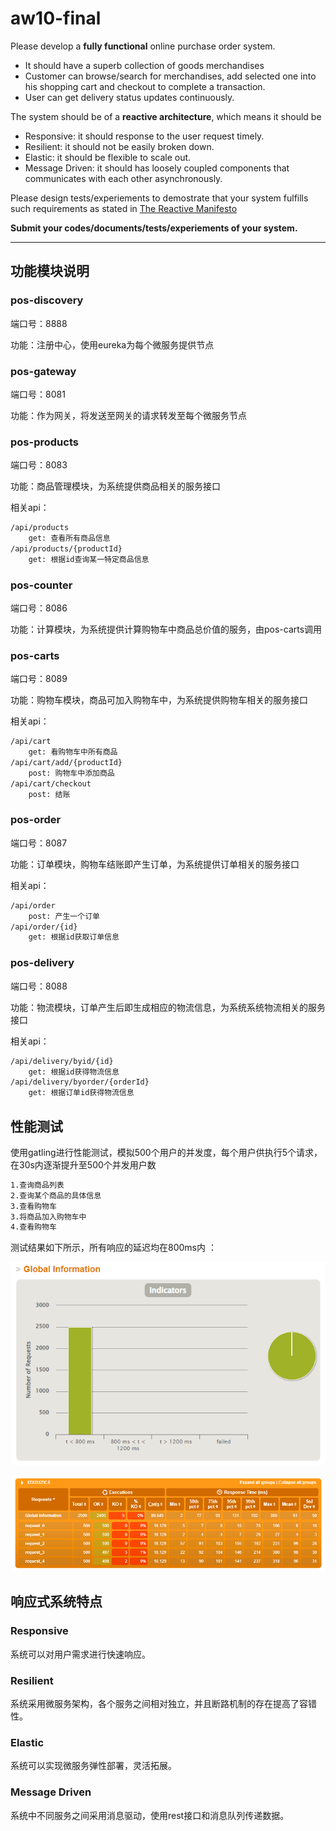 # aw10-final


Please develop a **fully functional** online purchase order system.

- It should have a superb collection of goods merchandises
- Customer can browse/search for merchandises, add selected one into his shopping cart and checkout to complete a transaction.
- User can get delivery status updates continuously.

The system should be of a **reactive architecture**, which means it should be 

-  Responsive: it should response to the user request timely.
-  Resilient: it should not be easily broken down.
-  Elastic: it should be flexible to scale out.
-  Message Driven: it should has loosely coupled components that communicates with each other asynchronously.


Please design tests/experiements to demostrate that your system fulfills such requirements as stated in [The Reactive Manifesto](https://www.reactivemanifesto.org)

**Submit your codes/documents/tests/experiements of your system.**



------



## 功能模块说明

### pos-discovery

端口号：8888

功能：注册中心，使用eureka为每个微服务提供节点

### pos-gateway

端口号：8081

功能：作为网关，将发送至网关的请求转发至每个微服务节点

### pos-products

端口号：8083

功能：商品管理模块，为系统提供商品相关的服务接口

相关api：

```markdown
/api/products
	get: 查看所有商品信息
/api/products/{productId}
	get: 根据id查询某一特定商品信息	
```

### pos-counter

端口号：8086

功能：计算模块，为系统提供计算购物车中商品总价值的服务，由pos-carts调用

### pos-carts

端口号：8089

功能：购物车模块，商品可加入购物车中，为系统提供购物车相关的服务接口

相关api：

```markdown
/api/cart
	get: 看购物车中所有商品		
/api/cart/add/{productId}
	post: 购物车中添加商品
/api/cart/checkout
	post: 结账
```

### pos-order

端口号：8087

功能：订单模块，购物车结账即产生订单，为系统提供订单相关的服务接口

相关api：

```markdown
/api/order
    post: 产生一个订单
/api/order/{id}
    get: 根据id获取订单信息
```

### pos-delivery

端口号：8088

功能：物流模块，订单产生后即生成相应的物流信息，为系统系统物流相关的服务接口

相关api：

```markdown
/api/delivery/byid/{id}
    get: 根据id获得物流信息
/api/delivery/byorder/{orderId}
    get: 根据订单id获得物流信息
```





## 性能测试

使用gatling进行性能测试，模拟500个用户的并发度，每个用户供执行5个请求，在30s内逐渐提升至500个并发用户数 

```markdown
1.查询商品列表
2.查询某个商品的具体信息
3.查看购物车
3.将商品加入购物车中
4.查看购物车
```

测试结果如下所示，所有响应的延迟均在800ms内 ：

![1656925937620](README.assets/1656925937620.png)

![1656925959833](README.assets/1656925959833.png)





## 响应式系统特点

### Responsive

系统可以对用户需求进行快速响应。

### Resilient

系统采用微服务架构，各个服务之间相对独立，并且断路机制的存在提高了容错性。

### Elastic

系统可以实现微服务弹性部署，灵活拓展。

### Message Driven

系统中不同服务之间采用消息驱动，使用rest接口和消息队列传递数据。